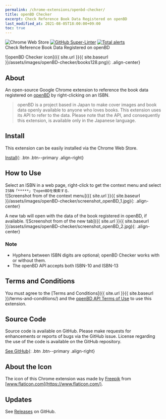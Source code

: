 ```yaml
---
permalink: /chrome-extensions/openbd-checker/
title: openBD Checker
excerpt: Check Reference Book Data Registered on openBD
last_modified_at: 2021-08-05T18:00:00+09:00
toc: true
---
```


![Chrome Web Store](https://img.shields.io/chrome-web-store/v/jmbcpombnleepfponcjibgeohkfcocgg) [![GitHub Super-Linter](https://github.com/ttsukagoshi/chrome-ext_openBD-checker/workflows/Lint%20Code%20Base/badge.svg)](https://github.com/marketplace/actions/super-linter) [![Total alerts](https://img.shields.io/lgtm/alerts/g/ttsukagoshi/chrome-ext_openBD-checker.svg?logo=lgtm&logoWidth=18)](https://lgtm.com/projects/g/ttsukagoshi/openbd-checker/alerts/)  
Check Reference Book Data Registered on openBD

![openBD Checker icon]({{ site.url }}{{ site.baseurl }}/assets/images/openBD-checker/books128.png){: .align-center}

## About

An open-source Google Chrome extension to reference the book data registered on [openBD](https://openbd.jp/) by right-clicking on an ISBN.

> openBD is a project based in Japan to make cover images and book data openly available to anyone who loves books. This extension uses its API to refer to the data. Please note that the API, and consequently this extension, is available only in the Japanese language.

## Install

This extension can be easily installed via the Chrome Web Store.

[Install](https://chrome.google.com/webstore/detail/openbd%E6%83%85%E5%A0%B1%E3%83%81%E3%82%A7%E3%83%83%E3%82%AB%E3%83%BC/jmbcpombnleepfponcjibgeohkfcocgg){: .btn .btn--primary .align-right}

## How to Use

Select an ISBN in a web page, right-click to get the context menu and select `ISBN「*****」でopenBDを検索する`.  
![Screenshot from of the context menu]({{ site.url }}{{ site.baseurl }}/assets/images/openBD-checker/screenshot_openBD_1.jpg){: .align-center}

A new tab will open with the data of the book registered in openBD, if available.
![Screenshot from of the new tab]({{ site.url }}{{ site.baseurl }}/assets/images/openBD-checker/screenshot_openBD_2.jpg){: .align-center}

### Note

- Hyphens between ISBN digits are optional; openBD Checker works with or without them.
- The openBD API accepts both ISBN-10 and ISBN-13

## Terms and Conditions

You must agree to the [Terms and Conditions]({{ site.url }}{{ site.baseurl }}/terms-and-conditions/) and the [openBD API Terms of Use](https://openbd.jp/terms/) to use this extension.

## Source Code

Source code is available on GitHub. Please make requests for enhancements or reports of bugs via the GitHub issue. License regarding the use of the code is available on the GitHub repository.

[See GitHub](https://github.com/ttsukagoshi/openbd-checker){: .btn .btn--primary .align-right}

## About the Icon

The icon of this Chrome extension was made by [Freepik](https://www.freepik.com/) from [www.flaticon.com](https://www.flaticon.com/).

## Updates

See [Releases](https://github.com/ttsukagoshi/openbd-checker/releases) on GitHub.
